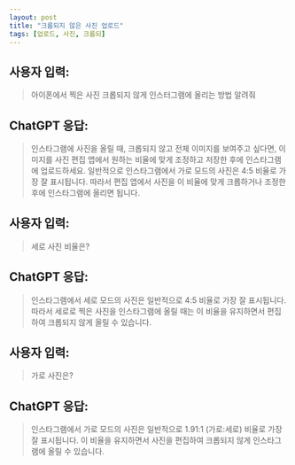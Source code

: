 ```yaml
---
layout: post
title: "크롭되지 않은 사진 업로드"
tags: [업로드, 사진, 크롭되]
---
```


## 사용자 입력:
> 아이폰에서 찍은 사진 크롭되지 않게 인스터그램에 올리는 방법 알려줘

## ChatGPT 응답:
> 인스타그램에 사진을 올릴 때, 크롭되지 않고 전체 이미지를 보여주고 싶다면, 이미지를 사진 편집 앱에서 원하는 비율에 맞게 조정하고 저장한 후에 인스타그램에 업로드하세요. 일반적으로 인스타그램에서 가로 모드의 사진은 4:5 비율로 가장 잘 표시됩니다. 따라서 편집 앱에서 사진을 이 비율에 맞게 크롭하거나 조정한 후에 인스타그램에 올리면 됩니다.

## 사용자 입력:
> 세로 사진 비율은?

## ChatGPT 응답:
> 인스타그램에서 세로 모드의 사진은 일반적으로 4:5 비율로 가장 잘 표시됩니다. 따라서 세로로 찍은 사진을 인스타그램에 올릴 때는 이 비율을 유지하면서 편집하여 크롭되지 않게 올릴 수 있습니다.

## 사용자 입력:
> 가로 사진은?

## ChatGPT 응답:
> 인스타그램에서 가로 모드의 사진은 일반적으로 1.91:1 (가로:세로) 비율로 가장 잘 표시됩니다. 이 비율을 유지하면서 사진을 편집하여 크롭되지 않게 인스타그램에 올릴 수 있습니다.

